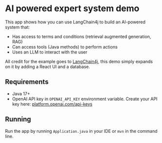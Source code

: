 # AI powered expert system demo

This app shows how you can use LangChain4j to build an AI-powered system that:

- Has access to terms and conditions (retrieval augmented generation, RAG)
- Can access tools (Java methods) to perform actions
- Uses an LLM to interact with the user

All credit for the example goes to [LangChain4j](https://github.com/langchain4j/langchain4j-examples/tree/main/spring-boot-example), 
this demo simply expands on it by adding a React UI and a database.

## Requirements
- Java 17+
- OpenAI API key in `OPENAI_API_KEY` environment variable. Create your API key here: [platform.openai.com/api-keys](https://platform.openai.com/api-keys)

## Running
Run the app by running `Application.java` in your IDE or `mvn` in the command line.
